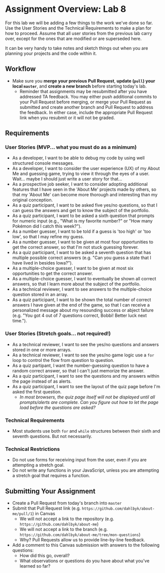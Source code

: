 # Assignment Overview: Lab 8

For this lab we will be adding a few things to the work we've done so far. Use the User Stories and the Technical Requirements to make a plan for how to proceed. Assume that all user stories from the previous lab carry over, except for the ones that are modified or are superseded here.

It can be very handy to take notes and sketch things out when you are planning your projects and the code within it.

## Workflow

- Make sure you **merge your previous Pull Request**, **update (`pull`) your local `master`**, and **create a new branch** before starting today's lab.
  - Reminder that assignments may be resubmitted after you have addressed TA feedback. You may either push additional commits to your Pull Request before merging, or merge your Pull Request as submitted and create another branch and Pull Request to address the feedback. In either case, include the appropriate Pull Request link when you resubmit or it will not be graded.

## Requirements

### User Stories (MVP... what you must do as a minimum)

- As a developer, I want to be able to debug my code by using well structured console messages.
- As a developer, I want to consider the user experience (UX) of my About Me and guessing game, trying to view it through the eyes of a user. Wait... maybe I should just write a user story for that...
- As a prospective job seeker, I want to consider adopting additional features that I have seen in the 'About Me' projects made by others, so that my 'About Me' can become more thorough and interesting than my original conception.
- As a quiz participant, I want to be asked five yes/no questions, so that I can guess the answers and get to know the subject of the portfolio.
- As a quiz participant, I want to be asked a sixth question that prompts for numeric input (e.g., "What is my favorite number?" or "How many Pokémon did I catch this week?").
- As a number guesser, I want to be told if a guess is 'too high' or 'too low', so that I may refine my guess.
- As a number guesser, I want to be given at most four opportunities to get the correct answer, so that I'm not stuck guessing forever.
- As a quiz participant, I want to be asked a seventh question that has multiple possible correct answers (e.g. "Can you guess a state that I have lived in besides Iowa?").
- As a multiple-choice guesser, I want to be given at most six opportunities to get the correct answer.
- As a multiple-choice guesser, I want to eventually be shown all correct answers, so that I learn more about the subject of the portfolio.
- As a technical reviewer, I want to see answers to the multiple-choice question stored in an array.
- As a quiz participant, I want to be shown the total number of correct answers I have given at the end of the game, so that I can receive a personalized message about my resounding success or abject failure (e.g. "You got 4 out of 7 questions correct, Bobbi! Better luck next time.").

### User Stories (Stretch goals... not required!)

- As a technical reviewer, I want to see the yes/no questions and answers stored in one or more arrays.
- As a technical reviewer, I want to see the yes/no game logic use a `for` loop to control the flow from question to question.
- As a quiz partipant, I want the number-guessing question to have a random correct answer, so that I can't just memorize the answer.
- As a quiz participant, I want to see the questions and my answers within the page instead of as alerts.
- As a quiz participant, I want to see the layout of the quiz page before I'm asked the first question.
  - _In most browsers, the quiz page itself will not be displayed until all prompts/alerts are complete. Can you figure out how to let the page load before the questions are asked?_

### Technical Requirements

- Most students use both `for` and `while` structures between their sixth and seventh questions. But not necessarily.

### Technical Restrictions

- Do not use forms for receiving input from the user, even if you are attempting a stretch goal.
- Do not write any functions in your JavaScript, unless you are attempting a stretch goal that requires a function.

## Submitting Your Assignment

- Create a Pull Request from today's branch into `master`
- Submit that Pull Request link (e.g. `https://github.com/dahlbyk/about-me/pull/1`) in Canvas
  - We will not accept a link to the repository (e.g. `https://github.com/dahlbyk/about-me`)
  - We will not accept a link to the branch (e.g. `https://github.com/dahlbyk/about-me/tree/mon-questions`)
  - Why? Pull Requests allow us to provide line-by-line feedback.
- Add a comment to this Canvas submission with answers to the following questions:
  - How did this go, overall?
  - What observations or questions do you have about what you've learned so far?
